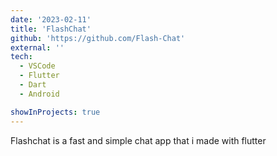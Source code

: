 ```yaml
---
date: '2023-02-11'
title: 'FlashChat'
github: 'https://github.com/Flash-Chat'
external: ''
tech:
  - VSCode
  - Flutter
  - Dart
  - Android

showInProjects: true
---
```


Flashchat is a fast and simple chat app that i made with flutter
